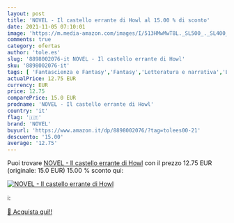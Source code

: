 ```yaml
---
layout: post
title: 'NOVEL - Il castello errante di Howl al 15.00 % di sconto'
date: 2021-11-05 07:10:01
image: 'https://m.media-amazon.com/images/I/513HMwMwT8L._SL500_._SL400_.jpg'
comments: true
category: ofertas
author: 'tole.es'
slug: '8898002076-it NOVEL - Il castello errante di Howl'
sku: '8898002076-it'
tags: [ 'Fantascienza e Fantasy','Fantasy','Letteratura e narrativa','Libri','Narrativa di genere','novel', ]
actualPrice: 12.75 EUR
currency: EUR
price: 12.75
comparePrice: 15.0 EUR
prodname: 'NOVEL - Il castello errante di Howl'
country: 'it'
flag: '🇮🇹'
brand: 'NOVEL'
buyurl: 'https://www.amazon.it/dp/8898002076/?tag=tolees00-21'
descuento: '15.00'
average: '12.75'
---
```


Puoi trovare [NOVEL - Il castello errante di Howl](https://www.amazon.it/dp/8898002076/?tag=tolees00-21) con il prezzo 12.75 EUR (originale: 15.0 EUR) 15.00 % sconto qui:

[![NOVEL - Il castello errante di Howl](https://m.media-amazon.com/images/I/513HMwMwT8L._SL500_._SL400_.jpg)](https://www.amazon.it/dp/8898002076/?tag=tolees00-21)

ℹ️:


[🛒 Acquista qui!!](https://www.amazon.it/dp/8898002076/?tag=tolees00-21)
